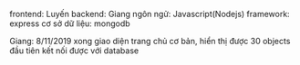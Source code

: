 frontend: Luyến
backend: Giang
  ngôn ngử: Javascript(Nodejs) 
  framework: express
  cơ sở dữ liệu: mongodb
  
Giang: 8/11/2019
  xong giao diện trang chủ cơ bản, hiển thị được 30 objects đầu tiên
  kết nối được với database
  

